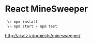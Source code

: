 # React MineSweeper

```javascript
 \> npm install
 \> npm start / npm test
 ```
http://akatz.io/projects/minesweeper/
